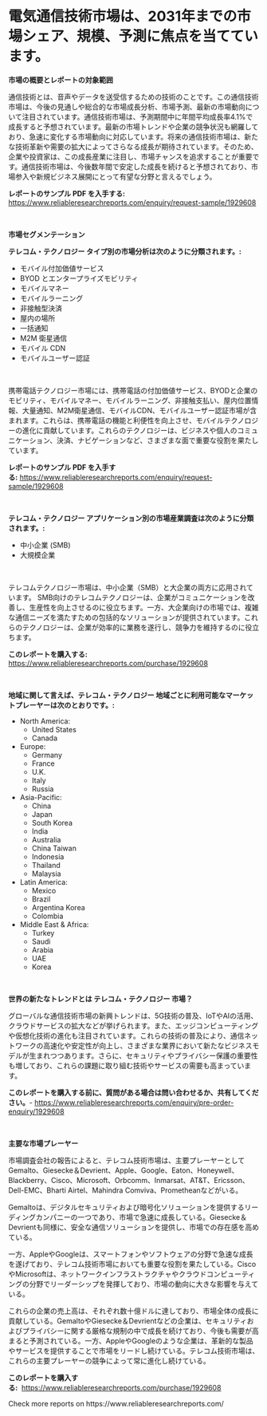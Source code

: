 <p><h1>電気通信技術市場は、2031年までの市場シェア、規模、予測に焦点を当てています。</h1></p><p><strong>市場の概要とレポートの対象範囲</strong></p>
<p><p>通信技術とは、音声やデータを送受信するための技術のことです。この通信技術市場は、今後の見通しや総合的な市場成長分析、市場予測、最新の市場動向について注目されています。通信技術市場は、予測期間中に年間平均成長率4.1%で成長すると予想されています。最新の市場トレンドや企業の競争状況も網羅しており、急速に変化する市場動向に対応しています。将来の通信技術市場は、新たな技術革新や需要の拡大によってさらなる成長が期待されています。そのため、企業や投資家は、この成長産業に注目し、市場チャンスを追求することが重要です。通信技術市場は、今後数年間で安定した成長を続けると予想されており、市場参入や新規ビジネス展開にとって有望な分野と言えるでしょう。</p></p>
<p><strong>レポートのサンプル PDF を入手する:</strong> <a href="https://www.reliableresearchreports.com/enquiry/request-sample/1929608">https://www.reliableresearchreports.com/enquiry/request-sample/1929608</a></p>
<p>&nbsp;</p>
<p><strong>市場セグメンテーション</strong></p>
<p><strong>テレコム・テクノロジー タイプ別の市場分析は次のように分類されます。:</strong></p>
<p><ul><li>モバイル付加価値サービス</li><li>BYOD とエンタープライズモビリティ</li><li>モバイルマネー</li><li>モバイルラーニング</li><li>非接触型決済</li><li>屋内の場所</li><li>一括通知</li><li>M2M 衛星通信</li><li>モバイル CDN</li><li>モバイルユーザー認証</li></ul></p>
<p>&nbsp;</p>
<p><p>携帯電話テクノロジー市場には、携帯電話の付加価値サービス、BYODと企業のモビリティ、モバイルマネー、モバイルラーニング、非接触支払い、屋内位置情報、大量通知、M2M衛星通信、モバイルCDN、モバイルユーザー認証市場が含まれます。これらは、携帯電話の機能と利便性を向上させ、モバイルテクノロジーの進化に貢献しています。これらのテクノロジーは、ビジネスや個人のコミュニケーション、決済、ナビゲーションなど、さまざまな面で重要な役割を果たしています。</p></p>
<p><strong>レポートのサンプル PDF を入手する:</strong>&nbsp;<a href="https://www.reliableresearchreports.com/enquiry/request-sample/1929608">https://www.reliableresearchreports.com/enquiry/request-sample/1929608</a></p>
<p>&nbsp;</p>
<p><strong> テレコム・テクノロジー アプリケーション別の市場産業調査は次のように分類されます。:</strong></p>
<p><ul><li>中小企業 (SMB)</li><li>大規模企業</li></ul></p>
<p>&nbsp;</p>
<p><p>テレコムテクノロジー市場は、中小企業（SMB）と大企業の両方に応用されています。 SMB向けのテレコムテクノロジーは、企業がコミュニケーションを改善し、生産性を向上させるのに役立ちます。一方、大企業向けの市場では、複雑な通信ニーズを満たすための包括的なソリューションが提供されています。これらのテクノロジーは、企業が効率的に業務を遂行し、競争力を維持するのに役立ちます。</p></p>
<p><strong>このレポートを購入する:</strong>&nbsp; <a href="https://www.reliableresearchreports.com/purchase/1929608">https://www.reliableresearchreports.com/purchase/1929608</a></p>
<p>&nbsp;</p>
<p><strong>地域に関して言えば、テレコム・テクノロジー 地域ごとに利用可能なマーケットプレーヤーは次のとおりです。:</strong></p>
<p><ul>
    <li>
        North America:
        <ul>
            <li>United States</li>
            <li>Canada</li>
        </ul>
    </li>
    <li>
        Europe:
        <ul>
            <li>Germany</li>
            <li>France</li>
            <li>U.K.</li>
            <li>Italy</li>
            <li>Russia</li>
        </ul>
    </li>
    <li>
        Asia-Pacific:
        <ul>
            <li>China</li>
            <li>Japan</li>
            <li>South Korea</li>
            <li>India</li>
            <li>Australia</li>
            <li>China Taiwan</li>
            <li>Indonesia</li>
            <li>Thailand</li>
            <li>Malaysia</li>
        </ul>
    </li>
    <li>
        Latin America:
        <ul>
            <li>Mexico</li>
            <li>Brazil</li>
            <li>Argentina Korea</li>
            <li>Colombia</li>
        </ul>
    </li>
    <li>
        Middle East & Africa:
        <ul>
            <li>Turkey</li>
            <li>Saudi</li>
            <li>Arabia</li>
            <li>UAE</li>
            <li>Korea</li>
        </ul>
    </li>
    </ul></p>
<p>&nbsp;</p>
<p><strong>世界の新たなトレンドとは テレコム・テクノロジー 市場？</strong></p>
<p><p>グローバルな通信技術市場の新興トレンドは、5G技術の普及、IoTやAIの活用、クラウドサービスの拡大などが挙げられます。また、エッジコンピューティングや仮想化技術の進化も注目されています。これらの技術の普及により、通信ネットワークの高速化や安定性が向上し、さまざまな業界において新たなビジネスモデルが生まれつつあります。さらに、セキュリティやプライバシー保護の重要性も増しており、これらの課題に取り組む技術やサービスの需要も高まっています。</p></p>
<p><strong>このレポートを購入する前に、質問がある場合は問い合わせるか、共有してください。</strong>- <a href="https://www.reliableresearchreports.com/enquiry/pre-order-enquiry/1929608">https://www.reliableresearchreports.com/enquiry/pre-order-enquiry/1929608</a></p>
<p>&nbsp;</p>
<p><strong>主要な市場プレーヤー</strong></p>
<p><p>市場調査会社の報告によると、テレコム技術市場は、主要プレーヤーとしてGemalto、Giesecke＆Devrient、Apple、Google、Eaton、Honeywell、Blackberry、Cisco、Microsoft、Orbcomm、Inmarsat、AT&T、Ericsson、Dell-EMC、Bharti Airtel、Mahindra Comviva、Prometheanなどがいる。</p><p>Gemaltoは、デジタルセキュリティおよび暗号化ソリューションを提供するリーディングカンパニーの一つであり、市場で急速に成長している。Giesecke＆Devrientも同様に、安全な通信ソリューションを提供し、市場での存在感を高めている。</p><p>一方、AppleやGoogleは、スマートフォンやソフトウェアの分野で急速な成長を遂げており、テレコム技術市場においても重要な役割を果たしている。CiscoやMicrosoftは、ネットワークインフラストラクチャやクラウドコンピューティングの分野でリーダーシップを発揮しており、市場の動向に大きな影響を与えている。</p><p>これらの企業の売上高は、それぞれ数十億ドルに達しており、市場全体の成長に貢献している。GemaltoやGiesecke＆Devrientなどの企業は、セキュリティおよびプライバシーに関する厳格な規制の中で成長を続けており、今後も需要が高まると予測されている。一方、AppleやGoogleのような企業は、革新的な製品やサービスを提供することで市場をリードし続けている。テレコム技術市場は、これらの主要プレーヤーの競争によって常に進化し続けている。</p></p>
<p><strong>このレポートを購入する:</strong>&nbsp;&nbsp;<a href="https://www.reliableresearchreports.com/purchase/1929608">https://www.reliableresearchreports.com/purchase/1929608</a></p>
<p>Check more reports on https://www.reliableresearchreports.com/</p>